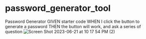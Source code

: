 # password_generator_tool
Password Generator
GIVEN starter code
WHEN I click the button to generate a password
THEN the button will work, and ask a series of question
![Screen Shot 2023-06-21 at 10 17 54 PM (2)](https://github.com/Sasley/password_generator_tool/assets/90633395/4c911fc6-70c0-40b0-8062-397d57623ec5)
